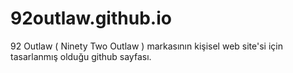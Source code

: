 # 92outlaw.github.io
92 Outlaw ( Ninety Two Outlaw ) markasının kişisel web site'si için tasarlanmış olduğu github sayfası.

